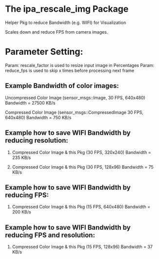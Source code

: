 # The ipa_rescale_img Package
Helper Pkg to reduce Bandwidth (e.g. WIFI) for Visualization

Scales down and reduce FPS from camera images.


# Parameter Setting:

Param:  rescale_factor  is used to resize input image in Percentages
Param:  reduce_fps  is used to skip  x times before processing next frame


## Example Bandwidth of color images:

Uncompressed Color Image (sensor_msgs::Image, 30 FPS, 640x480)    Bandwidth = 27500 KB/s

Compressed Color Image (sensor_msgs::CompressedImage 30 FPS, 640x480)    Bandwidth = 750 KB/s


## Example how to save WIFI Bandwidth by reducing resolution:

1. Compressed Color Image & this Pkg (30 FPS, 320x240)    Bandwidth = 235 KB/s

1. Compressed Color Image & this Pkg (30 FPS, 128x96)    Bandwidth = 75 KB/s


## Example how to save WIFI Bandwidth by reducing FPS:

1. Compressed Color Image & this Pkg (15 FPS, 640x480)    Bandwidth = 200 KB/s


## Example how to save WIFI Bandwidth by reducing FPS and resolution:

1. Compressed Color Image & this Pkg (15 FPS, 128x96)    Bandwidth = 37 KB/s
